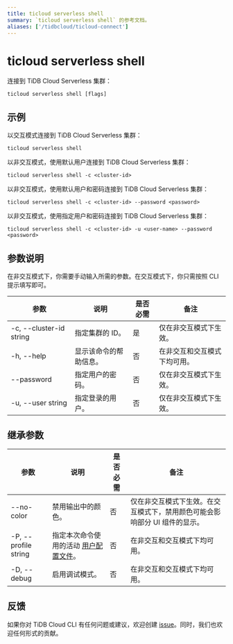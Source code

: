 ```yaml
---
title: ticloud serverless shell
summary: `ticloud serverless shell` 的参考文档。
aliases: ['/tidbcloud/ticloud-connect']
---
```


# ticloud serverless shell

连接到 TiDB Cloud Serverless 集群：

```shell
ticloud serverless shell [flags]
```

## 示例

以交互模式连接到 TiDB Cloud Serverless 集群：

```shell
ticloud serverless shell
```

以非交互模式，使用默认用户连接到 TiDB Cloud Serverless 集群：

```shell
ticloud serverless shell -c <cluster-id>
```

以非交互模式，使用默认用户和密码连接到 TiDB Cloud Serverless 集群：

```shell
ticloud serverless shell -c <cluster-id> --password <password>
```

以非交互模式，使用指定用户和密码连接到 TiDB Cloud Serverless 集群：

```shell
ticloud serverless shell -c <cluster-id> -u <user-name> --password <password>
```

## 参数说明

在非交互模式下，你需要手动输入所需的参数。在交互模式下，你只需按照 CLI 提示填写即可。

| 参数                      | 说明                                   | 是否必需 | 备注                                               |
|---------------------------|----------------------------------------|----------|----------------------------------------------------|
| -c, --cluster-id string   | 指定集群的 ID。                        | 是       | 仅在非交互模式下生效。                             |
| -h, --help                | 显示该命令的帮助信息。                 | 否       | 在非交互和交互模式下均可用。                       |
| --password                | 指定用户的密码。                       | 否       | 仅在非交互模式下生效。                             |
| -u, --user string         | 指定登录的用户。                       | 否       | 仅在非交互模式下生效。                             |

## 继承参数

| 参数                  | 说明                                                                                                   | 是否必需 | 备注                                                                                      |
|-----------------------|--------------------------------------------------------------------------------------------------------|----------|-------------------------------------------------------------------------------------------|
| --no-color            | 禁用输出中的颜色。                                                                                     | 否       | 仅在非交互模式下生效。在交互模式下，禁用颜色可能会影响部分 UI 组件的显示。                |
| -P, --profile string  | 指定本次命令使用的活动 [用户配置文件](/tidb-cloud/cli-reference.md#user-profile)。                     | 否       | 在非交互和交互模式下均可用。                                                              |
| -D, --debug           | 启用调试模式。                                                                                         | 否       | 在非交互和交互模式下均可用。                                                              |

## 反馈

如果你对 TiDB Cloud CLI 有任何问题或建议，欢迎创建 [issue](https://github.com/tidbcloud/tidbcloud-cli/issues/new/choose)。同时，我们也欢迎任何形式的贡献。